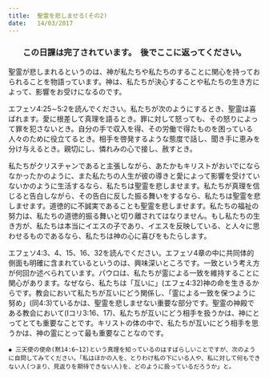 ```yaml
---
title:  聖霊を悲しませる(その2)
date:   14/03/2017
---
```


### <center>この日課は完了されています。　後でここに返ってください。</center>

聖霊が悲しまれるというのは、神が私たちや私たちのすることに関心を持っておられることを物語っています。神は、私たちが決心することや私たちの生き方によって、影響をお受けになるのです。

エフェソ4:25∼5:2を読んでください。私たちが次のようにするとき、聖霊は喜ばれます。愛に根差して真理を語るとき。罪に対して怒っても、その怒りによって罪を犯さないとき。自分の手で収入を得、その労働で得たものを困っている人々のために役立てるとき。相手を啓発するような態度で話し、聞き手に恵みを分け与えるとき。親切にし、憐れみの心で接し、赦すとき。

私たちがクリスチャンであると主張しながら、あたかもキリストがおいでにならなかったかのように、また私たちの人生が彼の導きと愛によって影響を受けていないかのように生活するなら、私たちは聖霊を悲しませます。私たちが真理を信じると告白しながら、その告白に反した振る舞いをするなら、私たちは聖霊を悲しませます。道徳的に不誠実であることも聖霊を悲しませます。私たちの福祉の努力は、私たちの道徳的振る舞いと切り離されてはなりません。もし私たちの生き方が、私たちは本当にイエスの子であり、イエスを反映している、と人々に思わせるものであるなら、私たちは神の心に喜びをもたらします。

エフェソ4:3、4、15、16、32を読んでください。エフェソ4章の中に共同体的側面も明確に含まれているというのは、興味深いところです。一致という考え方が何回か述べられています。パウロは、私たちが霊による一致を維持することに関心があります。なぜなら、私たちは「互いに」(エフェ4:32)神の命を生きるからです。教会において私たちが互いにどう関係し、「霊による一致を保つように努め」(同4:3)ているかは、聖霊を悲しませない重要な部分です。聖霊の神殿である教会において(Iコリ3:16、17)、私たちが互いにどう相手を扱うかは、神にとってとても重要なことです。キリストの体の中で、私たちが互いにどう相手を思うかは、神の霊にとって最も重要なことなのです。

`◆ 三天使の使命(黙14:6~12)という真理を知っているのはすばらしいことですが、次のように自問してみてください。「私はほかの人を、とりわけ私の下にいる人や、私に対して何もできない人(つまり、見返りを期待できない人)を、どのように扱っているだろうか」と。`
